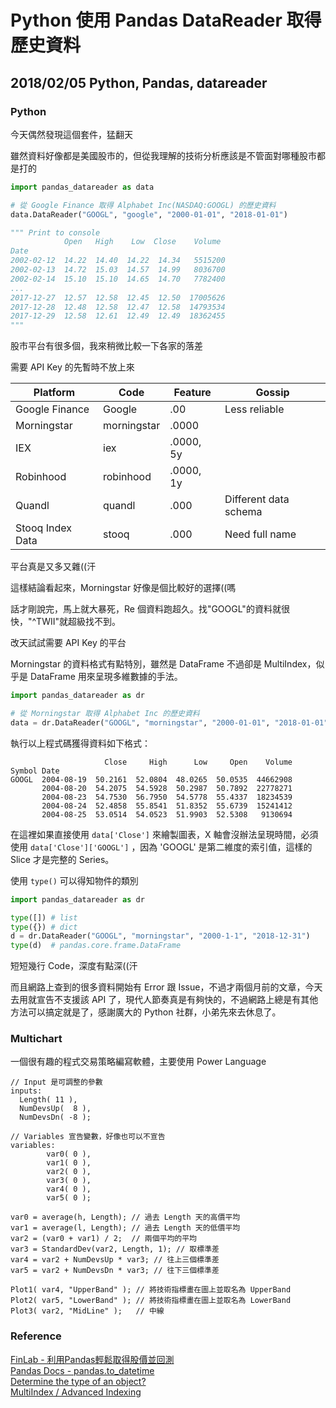 # Python 使用 Pandas DataReader 取得歷史資料

## 2018/02/05 Python, Pandas, datareader

### Python

今天偶然發現這個套件，猛翻天

雖然資料好像都是美國股市的，但從我理解的技術分析應該是不管面對哪種股市都是打的

```Python
import pandas_datareader as data

# 從 Google Finance 取得 Alphabet Inc(NASDAQ:GOOGL) 的歷史資料
data.DataReader("GOOGL", "google", "2000-01-01", "2018-01-01")

""" Print to console
            Open   High    Low  Close    Volume
Date
2002-02-12  14.22  14.40  14.22  14.34   5515200
2002-02-13  14.72  15.03  14.57  14.99   8036700
2002-02-14  15.10  15.10  14.65  14.70   7782400
...
2017-12-27  12.57  12.58  12.45  12.50  17005626
2017-12-28  12.48  12.58  12.47  12.58  14793534
2017-12-29  12.58  12.61  12.49  12.49  18362455
"""
```

股市平台有很多個，我來稍微比較一下各家的落差

需要 API Key 的先暫時不放上來

| Platform         | Code        | Feature   | Gossip                |
|------------------|-------------|-----------|-----------------------|
| Google Finance   | Google      | .00       | Less reliable         |
| Morningstar      | morningstar | .0000     |                       |
| IEX              | iex         | .0000, 5y |                       |
| Robinhood        | robinhood   | .0000, 1y |                       |
| Quandl           | quandl      | .000      | Different data schema |
| Stooq Index Data | stooq       | .000      | Need full name        |

平台真是又多又雜((汗

這樣結論看起來，Morningstar 好像是個比較好的選擇((嗎

話才剛說完，馬上就大暴死，Re 個資料跑超久。找"GOOGL"的資料就很快，"^TWII"就超級找不到。

改天試試需要 API Key 的平台

Morningstar 的資料格式有點特別，雖然是 DataFrame 不過卻是 MultiIndex，似乎是 DataFrame 用來呈現多維數據的手法。

```Python
import pandas_datareader as dr

# 從 Morningstar 取得 Alphabet Inc 的歷史資料
data = dr.DataReader("GOOGL", "morningstar", "2000-01-01", "2018-01-01")
```

執行以上程式碼獲得資料如下格式：

```
                     Close     High      Low     Open    Volume
Symbol Date                                                    
GOOGL  2004-08-19  50.2161  52.0804  48.0265  50.0535  44662908
       2004-08-20  54.2075  54.5928  50.2987  50.7892  22778271
       2004-08-23  54.7530  56.7950  54.5778  55.4337  18234539
       2004-08-24  52.4858  55.8541  51.8352  55.6739  15241412
       2004-08-25  53.0514  54.0523  51.9903  52.5308   9130694
```

在這裡如果直接使用 `data['Close']` 來繪製圖表，X 軸會沒辦法呈現時間，必須使用 `data['Close']['GOOGL']` ，因為 'GOOGL' 是第二維度的索引值，這樣的 Slice 才是完整的 Series。

使用 `type()` 可以得知物件的類別

```Python
import pandas_datareader as dr

type([]) # list
type({}) # dict
d = dr.DataReader("GOOGL", "morningstar", "2000-1-1", "2018-12-31")
type(d)  # pandas.core.frame.DataFrame
```

短短幾行 Code，深度有點深((汗

而且網路上查到的很多資料開始有 Error 跟 Issue，不過才兩個月前的文章，今天去用就宣告不支援該 API 了，現代人節奏真是有夠快的，不過網路上總是有其他方法可以搞定就是了，感謝廣大的 Python 社群，小弟先來去休息了。

### Multichart

一個很有趣的程式交易策略編寫軟體，主要使用 Power Language

```Easy Language
// Input 是可調整的參數
inputs:
  Length( 11 ),
  NumDevsUp(  8 ),
  NumDevsDn( -8 );

// Variables 宣告變數，好像也可以不宣告
variables:
        var0( 0 ),
        var1( 0 ),
        var2( 0 ),
        var3( 0 ),
        var4( 0 ),
        var5( 0 );

var0 = average(h, Length); // 過去 Length 天的高價平均
var1 = average(l, Length); // 過去 Length 天的低價平均
var2 = (var0 + var1) / 2;  // 兩個平均的平均
var3 = StandardDev(var2, Length, 1); // 取標準差
var4 = var2 + NumDevsUp * var3; // 往上三個標準差
var5 = var2 + NumDevsDn * var3; // 往下三個標準差

Plot1( var4, "UpperBand" ); // 將技術指標畫在圖上並取名為 UpperBand
Plot2( var5, "LowerBand" ); // 將技術指標畫在圖上並取名為 LowerBand
Plot3( var2, "MidLine" );   // 中線
```

### Reference

[FinLab - 利用Pandas輕鬆取得股價並回測](https://goo.gl/qfCBSf)  
[Pandas Docs - pandas.to_datetime](https://goo.gl/uydhSv)  
[Determine the type of an object?](https://goo.gl/a4AcrL)  
[MultiIndex / Advanced Indexing](https://goo.gl/7baJk3)  
